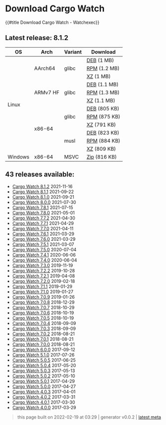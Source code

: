 # Download Cargo Watch
{{#title Download Cargo Watch - Watchexec}}

## Latest release: 8.1.2

<table class="downloads">
<thead>
<tr>
<th>OS</th>
<th>Arch</th>
<th>Variant</th>
<th>Download</th>

</tr>
</thead>
<tbody>
<tr>
						<td rowspan="12">Linux</td>
						
<td rowspan="3">AArch64</td>
            
						
<td rowspan="3">glibc</td>
            
<td><a class="download" href="https://github.com/watchexec/cargo-watch/releases/download/v8.1.2/cargo-watch-v8.1.2-aarch64-unknown-linux-gnu.deb">DEB</a> (1 MB)</td>
						
</tr>
					
<tr>
						
						
						
<td><a class="download" href="https://github.com/watchexec/cargo-watch/releases/download/v8.1.2/cargo-watch-v8.1.2-aarch64-unknown-linux-gnu.rpm">RPM</a> (1.2 MB)</td>
						
</tr>
					
<tr>
						
						
						
<td><a class="download" href="https://github.com/watchexec/cargo-watch/releases/download/v8.1.2/cargo-watch-v8.1.2-aarch64-unknown-linux-gnu.tar.xz">XZ</a> (1 MB)</td>
						
</tr>
					
<tr>
						
						
<td rowspan="3">ARMv7 HF</td>
            
						
<td rowspan="3">glibc</td>
            
<td><a class="download" href="https://github.com/watchexec/cargo-watch/releases/download/v8.1.2/cargo-watch-v8.1.2-armv7-unknown-linux-gnueabihf.deb">DEB</a> (1.1 MB)</td>
						
</tr>
					
<tr>
						
						
						
<td><a class="download" href="https://github.com/watchexec/cargo-watch/releases/download/v8.1.2/cargo-watch-v8.1.2-armv7-unknown-linux-gnueabihf.rpm">RPM</a> (1.3 MB)</td>
						
</tr>
					
<tr>
						
						
						
<td><a class="download" href="https://github.com/watchexec/cargo-watch/releases/download/v8.1.2/cargo-watch-v8.1.2-armv7-unknown-linux-gnueabihf.tar.xz">XZ</a> (1.1 MB)</td>
						
</tr>
					
<tr>
						
						
<td rowspan="6">x86-64</td>
            
						
<td rowspan="3">glibc</td>
            
<td><a class="download" href="https://github.com/watchexec/cargo-watch/releases/download/v8.1.2/cargo-watch-v8.1.2-x86_64-unknown-linux-gnu.deb">DEB</a> (805 KB)</td>
						
</tr>
					
<tr>
						
						
						
<td><a class="download" href="https://github.com/watchexec/cargo-watch/releases/download/v8.1.2/cargo-watch-v8.1.2-x86_64-unknown-linux-gnu.rpm">RPM</a> (875 KB)</td>
						
</tr>
					
<tr>
						
						
						
<td><a class="download" href="https://github.com/watchexec/cargo-watch/releases/download/v8.1.2/cargo-watch-v8.1.2-x86_64-unknown-linux-gnu.tar.xz">XZ</a> (791 KB)</td>
						
</tr>
					
<tr>
						
						
						
<td rowspan="3">musl</td>
            
<td><a class="download" href="https://github.com/watchexec/cargo-watch/releases/download/v8.1.2/cargo-watch-v8.1.2-x86_64-unknown-linux-musl.deb">DEB</a> (823 KB)</td>
						
</tr>
					
<tr>
						
						
						
<td><a class="download" href="https://github.com/watchexec/cargo-watch/releases/download/v8.1.2/cargo-watch-v8.1.2-x86_64-unknown-linux-musl.rpm">RPM</a> (884 KB)</td>
						
</tr>
					
<tr>
						
						
						
<td><a class="download" href="https://github.com/watchexec/cargo-watch/releases/download/v8.1.2/cargo-watch-v8.1.2-x86_64-unknown-linux-musl.tar.xz">XZ</a> (809 KB)</td>
						
</tr>
					
<tr>
						<td rowspan="1">Windows</td>
						
<td rowspan="1">x86-64</td>
            
						
<td rowspan="1">MSVC</td>
            
<td><a class="download" href="https://github.com/watchexec/cargo-watch/releases/download/v8.1.2/cargo-watch-v8.1.2-x86_64-pc-windows-msvc.zip">Zip</a> (816 KB)</td>
						
</tr>
					</tbody>
</table>


## 43 releases available:


- [Cargo Watch 8.1.2](./8.1.2/index.md) 2021-11-16
- [Cargo Watch 8.1.1](./8.1.1/index.md) 2021-09-22
- [Cargo Watch 8.1.0](./8.1.0/index.md) 2021-09-21
- [Cargo Watch 8.0.0](./8.0.0/index.md) 2021-07-30
- [Cargo Watch 7.8.1](./7.8.1/index.md) 2021-07-15
- [Cargo Watch 7.8.0](./7.8.0/index.md) 2021-05-01
- [Cargo Watch 7.7.2](./7.7.2/index.md) 2021-04-30
- [Cargo Watch 7.7.1](./7.7.1/index.md) 2021-04-29
- [Cargo Watch 7.7.0](./7.7.0/index.md) 2021-04-11
- [Cargo Watch 7.6.1](./7.6.1/index.md) 2021-03-29
- [Cargo Watch 7.6.0](./7.6.0/index.md) 2021-03-29
- [Cargo Watch 7.5.1](./7.5.1/index.md) 2021-03-07
- [Cargo Watch 7.5.0](./7.5.0/index.md) 2020-07-04
- [Cargo Watch 7.4.1](./7.4.1/index.md) 2020-06-06
- [Cargo Watch 7.4.0](./7.4.0/index.md) 2020-06-04
- [Cargo Watch 7.3.0](./7.3.0/index.md) 2019-11-19
- [Cargo Watch 7.2.2](./7.2.2/index.md) 2019-10-28
- [Cargo Watch 7.2.1](./7.2.1/index.md) 2019-04-08
- [Cargo Watch 7.2.0](./7.2.0/index.md) 2019-02-18
- [Cargo Watch 7.1.1](./7.1.1/index.md) 2019-01-29
- [Cargo Watch 7.1.0](./7.1.0/index.md) 2019-01-27
- [Cargo Watch 7.0.9](./7.0.9/index.md) 2019-01-26
- [Cargo Watch 7.0.8](./7.0.8/index.md) 2018-12-29
- [Cargo Watch 7.0.7](./7.0.7/index.md) 2018-10-29
- [Cargo Watch 7.0.6](./7.0.6/index.md) 2018-10-19
- [Cargo Watch 7.0.5](./7.0.5/index.md) 2018-10-19
- [Cargo Watch 7.0.4](./7.0.4/index.md) 2018-09-09
- [Cargo Watch 7.0.3](./7.0.3/index.md) 2018-09-09
- [Cargo Watch 7.0.2](./7.0.2/index.md) 2018-08-21
- [Cargo Watch 7.0.1](./7.0.1/index.md) 2018-08-21
- [Cargo Watch 7.0.0](./7.0.0/index.md) 2018-08-21
- [Cargo Watch 6.0.0](./6.0.0/index.md) 2017-09-12
- [Cargo Watch 5.1.0](./5.1.0/index.md) 2017-07-26
- [Cargo Watch 5.0.5](./5.0.5/index.md) 2017-06-25
- [Cargo Watch 5.0.4](./5.0.4/index.md) 2017-05-20
- [Cargo Watch 5.0.3](./5.0.3/index.md) 2017-05-13
- [Cargo Watch 5.0.2](./5.0.2/index.md) 2017-05-10
- [Cargo Watch 5.0.1](./5.0.1/index.md) 2017-04-29
- [Cargo Watch 5.0.0](./5.0.0/index.md) 2017-04-27
- [Cargo Watch 4.0.3](./4.0.3/index.md) 2017-04-01
- [Cargo Watch 4.0.2](./4.0.2/index.md) 2017-03-31
- [Cargo Watch 4.0.1](./4.0.1/index.md) 2017-03-30
- [Cargo Watch 4.0.0](./4.0.0/index.md) 2017-03-29


>	
>	this page built on 2022-02-19 at 03:29
>	| generator v0.0.2
>	| [latest meta](latest.json)

